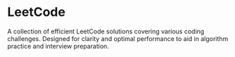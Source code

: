 # LeetCode
A collection of efficient LeetCode solutions covering various coding challenges. Designed for clarity and optimal performance to aid in algorithm practice and interview preparation.
